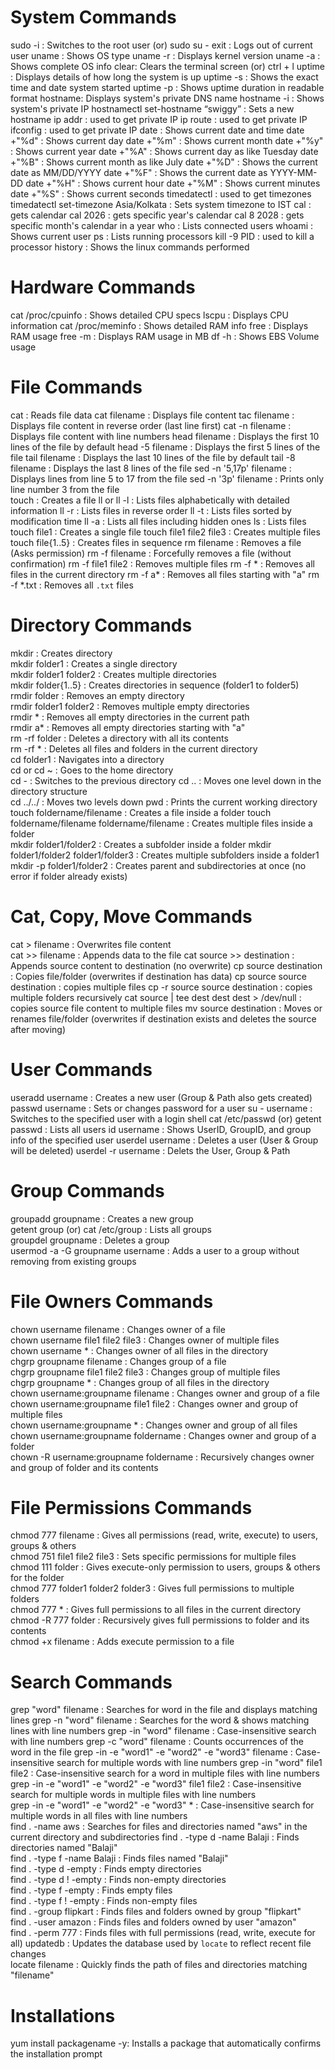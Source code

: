 # System Commands
sudo -i : Switches to the root user (or) sudo su -
exit : Logs out of current user
uname : Shows OS type
uname -r : Displays kernel version
uname -a : Shows complete OS info
clear: Clears the terminal screen (or) ctrl + l
uptime : Displays details of how long the system is up
uptime -s : Shows the exact time and date system started
uptime -p : Shows uptime duration in readable format
hostname: Displays system's private DNS name
hostname -i : Shows system's private IP
hostnamectl set-hostname “swiggy” : Sets a new hostname
ip addr : used to get private IP
ip route : used to get private IP
ifconfig : used to get private IP
date : Shows current date and time 
date +"%d" : Shows current day
date +"%m" : Shows current month
date +"%y" : Shows current year
date +"%A" : Shows current day as like Tuesday
date +"%B" : Shows current month as like July
date +"%D" : Shows the current date as MM/DD/YYYY
date +"%F" : Shows the current date as YYYY-MM-DD
date +"%H" : Shows current hour
date +"%M" : Shows current minutes
date +"%S" : Shows current seconds
timedatectl : used to get timezones 
timedatectl set-timezone Asia/Kolkata : Sets system timezone to IST
cal : gets calendar
cal 2026 : gets specific year's calendar
cal 8 2028 : gets specific month's calendar in a year
who : Lists connected users
whoami : Shows current user
ps : Lists running processors
kill -9 PID : used to kill a processor
history : Shows the linux commands performed


# Hardware Commands
cat /proc/cpuinfo : Shows detailed CPU specs
lscpu : Displays CPU information
cat /proc/meminfo : Shows detailed RAM info
free : Displays RAM usage
free -m : Displays RAM usage in MB
df -h : Shows EBS Volume usage


# File Commands
cat : Reads file data
cat filename : Displays file content
tac filename : Displays file content in reverse order (last line first)
cat -n filename : Displays file content with line numbers
head filename : Displays the first 10 lines of the file by default
head -5 filename : Displays the first 5 lines of the file
tail filename : Displays the last 10 lines of the file by default
tail -8 filename : Displays the last 8 lines of the file
sed -n '5,17p' filename : Displays lines from line 5 to 17 from the file
sed -n '3p' filename : Prints only line number 3 from the file  
touch : Creates a file
ll or ll -l : Lists files alphabetically with detailed information
ll -r : Lists files in reverse order
ll -t : Lists files sorted by modification time
ll -a : Lists all files including hidden ones
ls : Lists files
touch file1 : Creates a single file
touch file1 file2 file3 : Creates multiple files
touch file{1..5} : Creates files in sequence 
rm filename : Removes a file (Asks permission)
rm -f filename : Forcefully removes a file (without confirmation)
rm -f file1 file2 : Removes multiple files
rm -f * : Removes all files in the current directory
rm -f a* : Removes all files starting with "a"
rm -f *.txt : Removes all `.txt` files


# Directory Commands
mkdir : Creates directory     
mkdir folder1 : Creates a single directory  
mkdir folder1 folder2 : Creates multiple directories  
mkdir folder{1..5} : Creates directories in sequence (folder1 to folder5)  
rmdir folder : Removes an empty directory  
rmdir folder1 folder2 : Removes multiple empty directories  
rmdir * : Removes all empty directories in the current path  
rmdir a* : Removes all empty directories starting with "a"  
rm -rf folder : Deletes a directory with all its contents  
rm -rf * : Deletes all files and folders in the current directory  
cd folder1 : Navigates into a directory  
cd or cd ~ : Goes to the home directory  
cd - : Switches to the previous directory 
cd .. : Moves one level down in the directory structure  
cd ../../ : Moves two levels down 
pwd : Prints the current working directory  
touch foldername/filename : Creates a file inside a folder
touch foldername/filename foldername/filename : Creates multiple files inside a folder  
mkdir folder1/folder2 : Creates a subfolder inside a folder
mkdir folder1/folder2 folder1/folder3 : Creates multiple subfolders inside a folder1
mkdir -p folder1/folder2 : Creates parent and subdirectories at once (no error if folder already exists)


# Cat, Copy, Move Commands
cat > filename : Overwrites file content  
cat >> filename : Appends data to the file
cat source >> destination : Appends source content to destination (no overwrite)
cp source destination : Copies file/folder (overwrites if destination has data)
cp source source destination : copies multiple files
cp -r source source destination : copies multiple folders recursively
cat source | tee dest dest dest > /dev/null : copies source file content to multiple files
mv source destination : Moves or renames file/folder (overwrites if destination exists and deletes the source after moving)


# User Commands
useradd username : Creates a new user (Group & Path also gets created) 
passwd username : Sets or changes password for a user 
su - username : Switches to the specified user with a login shell
cat /etc/passwd (or) getent passwd : Lists all users
id username : Shows UserID, GroupID, and group info of the specified user
userdel username : Deletes a user (User & Group will be deleted)
userdel -r username : Delets the User, Group & Path


# Group Commands
groupadd groupname : Creates a new group  
getent group (or) cat /etc/group : Lists all groups  
groupdel groupname : Deletes a group  
usermod -a -G groupname username : Adds a user to a group without removing from existing groups 


# File Owners Commands
chown username filename : Changes owner of a file  
chown username file1 file2 file3 : Changes owner of multiple files  
chown username * : Changes owner of all files in the directory  
chgrp groupname filename : Changes group of a file  
chgrp groupname file1 file2 file3 : Changes group of multiple files  
chgrp groupname * : Changes group of all files in the directory  
chown username:groupname filename : Changes owner and group of a file  
chown username:groupname file1 file2 : Changes owner and group of multiple files  
chown username:groupname * : Changes owner and group of all files  
chown username:groupname foldername : Changes owner and group of a folder  
chown -R username:groupname foldername : Recursively changes owner and group of folder and its contents 


# File Permissions Commands
chmod 777 filename : Gives all permissions (read, write, execute) to users, groups & others  
chmod 751 file1 file2 file3 : Sets specific permissions for multiple files  
chmod 111 folder : Gives execute-only permission to users, groups & others for the folder  
chmod 777 folder1 folder2 folder3 : Gives full permissions to multiple folders  
chmod 777 * : Gives full permissions to all files in the current directory  
chmod -R 777 folder : Recursively gives full permissions to folder and its contents  
chmod +x filename : Adds execute permission to a file


# Search Commands
grep "word" filename : Searches for word in the file and displays matching lines
grep -n "word" filename : Searches for the word & shows matching lines with line numbers
grep -in "word" filename : Case-insensitive search with line numbers
grep -c "word" filename : Counts occurrences of the word in the file
grep -in -e "word1" -e "word2" -e "word3" filename : Case-insensitive search for multiple words with line numbers
grep -in "word" file1 file2 : Case-insensitive search for a word in multiple files with line numbers  
grep -in -e "word1" -e "word2" -e "word3" file1 file2 : Case-insensitive search for multiple words in multiple files with line numbers  
grep -in -e "word1" -e "word2" -e "word3" * : Case-insensitive search for multiple words in all files with line numbers  
find . -name aws : Searches for files and directories named "aws" in the current directory and subdirectories
find . -type d -name Balaji : Finds directories named "Balaji"  
find . -type f -name Balaji : Finds files named "Balaji"  
find . -type d -empty : Finds empty directories  
find . -type d ! -empty : Finds non-empty directories  
find . -type f -empty : Finds empty files  
find . -type f ! -empty : Finds non-empty files  
find . -group flipkart : Finds files and folders owned by group "flipkart"  
find . -user amazon : Finds files and folders owned by user "amazon"  
find . -perm 777 : Finds files with full permissions (read, write, execute for all)
updatedb : Updates the database used by `locate` to reflect recent file changes  
locate filename : Quickly finds the path of files and directories matching "filename"  



# Installations
yum install packagename -y: Installs a package that automatically confirms the installation prompt







 






